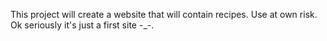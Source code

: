 This project will create a website that will contain recipes. Use at own risk. Ok seriously it's just a first site -_-.
